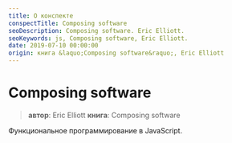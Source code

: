 ```yaml
---
title: О конспекте
conspectTitle: Composing software
seoDescription: Composing software. Eric Elliott.
seoKeywords: js, Composing software, Eric Elliott.
date: 2019-07-10 00:00:00
origin: книга &laquo;Composing software&raquo;, Eric Elliott
---
```

# Composing software

> **автор**: Eric Elliott
> **книга**: Composing software

Функциональное программирование в JavaScript.
